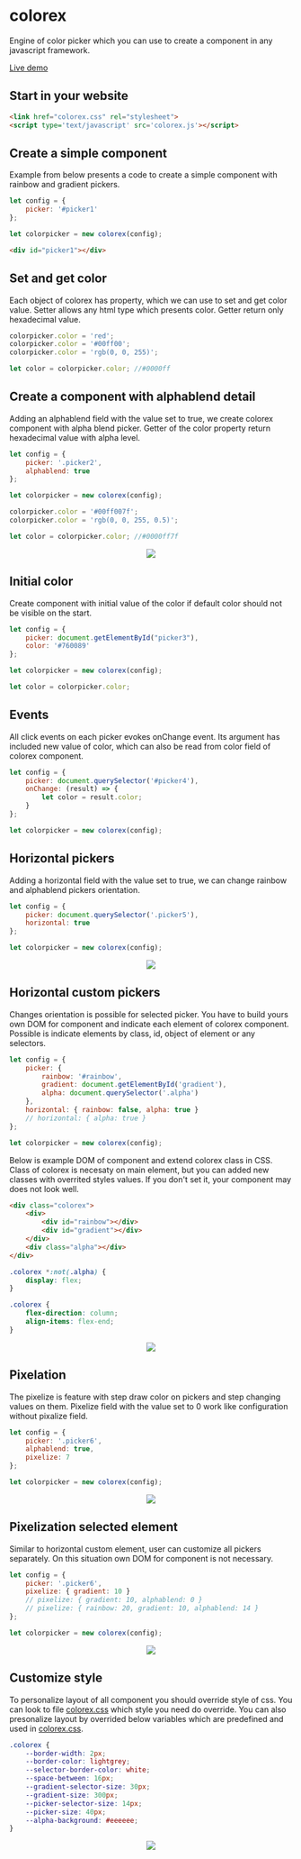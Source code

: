 # colorex

Engine of color picker which you can use to create a component in any javascript framework.

[Live demo](https://exnext.github.io/colorex/demo/)

## Start in your website

```html
<link href="colorex.css" rel="stylesheet">
<script type='text/javascript' src='colorex.js'></script>
```

## Create a simple component

Example from below presents a code to create a simple component with rainbow and gradient pickers.

```js
let config = {
    picker: '#picker1'
};

let colorpicker = new colorex(config);
```

```html
<div id="picker1"></div>
```

<p align="center">
    <!-- <img src="./image/simple.png"> -->
    <script async src="//jsfiddle.net/exnext/hk7ba8ux/embed/"></script>
</p>

## Set and get color

Each object of colorex has property, which we can use to set and get color value. Setter allows any html type which presents color. Getter return only hexadecimal value.

```js
colorpicker.color = 'red';
colorpicker.color = '#00ff00';
colorpicker.color = 'rgb(0, 0, 255)';

let color = colorpicker.color; //#0000ff
```

## Create a component with alphablend detail

Adding an alphablend field with the value set to true, we create colorex component with alpha blend picker. Getter of the color property return hexadecimal value with alpha level.

```js
let config = {
    picker: '.picker2',
    alphablend: true
};

let colorpicker = new colorex(config);

colorpicker.color = '#00ff007f';
colorpicker.color = 'rgb(0, 0, 255, 0.5)';

let color = colorpicker.color; //#0000ff7f
```

<p align="center">
    <img src="./image/alphablend.png">
</p>

## Initial color

Create component with initial value of the color if default color should not be visible on the start.

```js
let config = {
    picker: document.getElementById("picker3"),
    color: '#760089'
};

let colorpicker = new colorex(config);

let color = colorpicker.color;
```

## Events

All click events on each picker evokes onChange event. Its argument has included new value of color, which can also be read from color field of colorex component.

```js
let config = {
    picker: document.querySelector('#picker4'),
    onChange: (result) => {
        let color = result.color;
    }
};

let colorpicker = new colorex(config);
```

## Horizontal pickers

Adding a horizontal field with the value set to true, we can change rainbow and alphablend pickers orientation.

```js
let config = {
    picker: document.querySelector('.picker5'),
    horizontal: true
};

let colorpicker = new colorex(config);
```

<p align="center">
    <img src="./image/horizontal.png">
</p>

## Horizontal custom pickers

Changes orientation is possible for selected picker. You have to build yours own DOM for component and indicate each element of colorex component. Possible is indicate elements by class, id, object of element or any selectors.

```js
let config = {
    picker: {
        rainbow: '#rainbow',
        gradient: document.getElementById('gradient'),
        alpha: document.querySelector('.alpha')
    },
    horizontal: { rainbow: false, alpha: true }
    // horizontal: { alpha: true }
};

let colorpicker = new colorex(config);
```

Below is example DOM of component and extend colorex class in CSS. Class of colorex is necesaty on main element, but you can added new classes with overrited styles values. If you don't set it, your component may does not look well.

```html
<div class="colorex">
    <div>
        <div id="rainbow"></div>
        <div id="gradient"></div>
    </div>
    <div class="alpha"></div>
</div>
```

```css
.colorex *:not(.alpha) {
    display: flex;
}

.colorex {
    flex-direction: column;
    align-items: flex-end;
}
```

<p align="center">
    <img src="./image/custom-horizontal.png">
</p>

## Pixelation

The pixelize is feature with step draw color on pickers and step changing values on them. Pixelize field with the value set to 0 work like configuration without pixalize field.

```js
let config = {
    picker: '.picker6',
    alphablend: true,
    pixelize: 7
};

let colorpicker = new colorex(config);
```

<p align="center">
    <img src="./image/pixelize.png">
</p>

## Pixelization selected element

Similar to horizontal custom element, user can customize all pickers separately. On this situation own DOM for component is not necessary.

```js
let config = {
    picker: '.picker6',
    pixelize: { gradient: 10 }
    // pixelize: { gradient: 10, alphablend: 0 }
    // pixelize: { rainbow: 20, gradient: 10, alphablend: 14 }
};

let colorpicker = new colorex(config);
```

<p align="center">
    <img src="./image/custom-pixelize.png">
</p>

## Customize style

To personalize layout of all component you should override style of css. You can look to file [colorex.css](./dist/colorex.css) which style you need do override. You can also presonalize layout by overrided below variables which are predefined and used in [colorex.css](./dist/colorex.css).

```css
.colorex {
    --border-width: 2px;
    --border-color: lightgrey;
    --selector-border-color: white;
    --space-between: 16px;
    --gradient-selector-size: 30px;
    --gradient-size: 300px;
    --picker-selector-size: 14px;
    --picker-size: 40px;
    --alpha-background: #eeeeee;
}
```

<p align="center">
    <img src="./image/personalize.png">
</p>